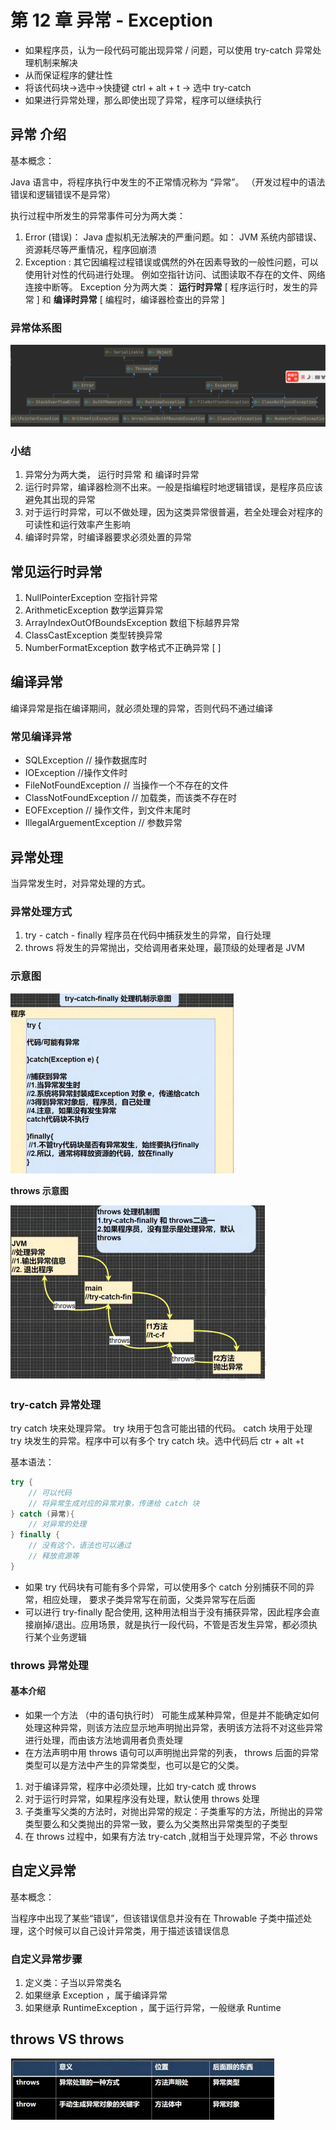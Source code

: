  # 第 12 章 异常 - Exception
- 如果程序员，认为一段代码可能出现异常 / 问题，可以使用 try-catch 异常处理机制来解决
- 从而保证程序的健壮性
- 将该代码块->选中->快捷键 ctrl + alt + t -> 选中 try-catch
- 如果进行异常处理，那么即使出现了异常，程序可以继续执行
## 异常 介绍
基本概念：

Java 语言中，将程序执行中发生的不正常情况称为 “异常”。 （开发过程中的语法错误和逻辑错误不是异常）

执行过程中所发生的异常事件可分为两大类：
1. Error (错误)： Java 虚拟机无法解决的严重问题。如： JVM 系统内部错误、资源耗尽等严重情况，程序回崩溃
2. Exception : 其它因编程过程错误或偶然的外在因素导致的一般性问题，可以使用针对性的代码进行处理。 例如空指针访问、试图读取不存在的文件、网络连接中断等。 Exception 分为两大类： **运行时异常** [ 程序运行时，发生的异常 ] 和 **编译时异常** [ 编程时，编译器检查出的异常 ]
### 异常体系图
![Alt text](pictures/java后端入门第十二天.png)
### 小结
1. 异常分为两大类， 运行时异常 和 编译时异常
2. 运行时异常，编译器检测不出来。一般是指编程时地逻辑错误，是程序员应该避免其出现的异常
3. 对于运行时异常，可以不做处理，因为这类异常很普遍，若全处理会对程序的可读性和运行效率产生影响
4. 编译时异常，时编译器要求必须处置的异常
## 常见运行时异常
1) NullPointerException 空指针异常
2) ArithmeticException 数学运算异常
3) ArrayIndexOutOfBoundsException 数组下标越界异常
4) ClassCastException 类型转换异常
5) NumberFormatException 数字格式不正确异常 [ ] 

## 编译异常
编译异常是指在编译期间，就必须处理的异常，否则代码不通过编译
### 常见编译异常
- SQLException // 操作数据库时
- IOException //操作文件时
- FileNotFoundException // 当操作一个不存在的文件
- ClassNotFoundException // 加载类，而该类不存在时
- EOFException // 操作文件，到文件末尾时
- IllegalArguementException // 参数异常

## 异常处理
当异常发生时，对异常处理的方式。
### 异常处理方式
1. try - catch - finally 程序员在代码中捕获发生的异常，自行处理
2. throws 将发生的异常抛出，交给调用者来处理，最顶级的处理者是 JVM
### 示意图
![Alt text](pictures/java后端入门第十二天01.png)

**throws 示意图**

![Alt text](pictures/java后端入门第十二天02.png)
### try-catch 异常处理
try catch 块来处理异常。 try 块用于包含可能出错的代码。 catch 块用于处理 try 块发生的异常。程序中可以有多个 try catch 块。选中代码后 ctr + alt +t

基本语法：
```java
try {
    // 可以代码
    // 将异常生成对应的异常对象，传递给 catch 块
} catch (异常){
    // 对异常的处理
} finally {
    // 没有这个，语法也可以通过
    // 释放资源等
}
```
- 如果 try 代码块有可能有多个异常，可以使用多个 catch 分别捕获不同的异常，相应处理， 要求子类异常写在前面，父类异常写在后面
- 可以进行 try-finally 配合使用, 这种用法相当于没有捕获异常，因此程序会直接崩掉/退出。应用场景，就是执行一段代码，不管是否发生异常，都必须执行某个业务逻辑

### throws 异常处理
#### 基本介绍
- 如果一个方法 （中的语句执行时） 可能生成某种异常，但是并不能确定如何处理这种异常，则该方法应显示地声明抛出异常，表明该方法将不对这些异常进行处理，而由该方法地调用者负责处理
- 在方法声明中用 throws 语句可以声明抛出异常的列表， throws 后面的异常类型可以是方法中产生的异常类型，也可以是它的父类。

1. 对于编译异常，程序中必须处理，比如 try-catch 或 throws
2. 对于运行时异常，如果程序没有处理，默认使用 throws 处理
3. 子类重写父类的方法时，对抛出异常的规定：子类重写的方法，所抛出的异常类型要么和父类抛出的异常一致，要么为父类熬出异常类型的子类型
4. 在 throws 过程中，如果有方法 try-catch ,就相当于处理异常，不必 throws
## 自定义异常
基本概念：

当程序中出现了某些“错误”，但该错误信息并没有在 Throwable 子类中描述处理，这个时候可以自己设计异常类，用于描述该错误信息
### 自定义异常步骤
1. 定义类：子当以异常类名  
2. 如果继承 Exception ，属于编译异常
3. 如果继承 RuntimeException ，属于运行异常，一般继承 Runtime

## throws VS throws
![Alt text](pictures/java后端入门第十二天03.png )



